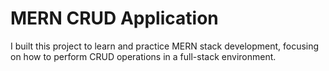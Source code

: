 # MERN CRUD Application

I built this project to learn and practice MERN stack development, focusing on how to perform CRUD operations in a full-stack environment.
